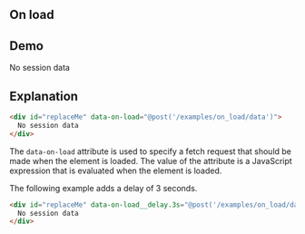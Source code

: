 ## On load

## Demo

<div id="replaceMe" data-on-load="@post('/examples/on_load/data')">
  No session data
</div>

## Explanation

```html
<div id="replaceMe" data-on-load="@post('/examples/on_load/data')">
  No session data
</div>
```

The `data-on-load` attribute is used to specify a fetch request that should be made when the element is loaded. The
value
of the attribute is a JavaScript expression that is evaluated when the element is loaded.

The following example adds a delay of 3 seconds.

```html
<div id="replaceMe" data-on-load__delay.3s="@post('/examples/on_load/data')">
  No session data
</div>
```